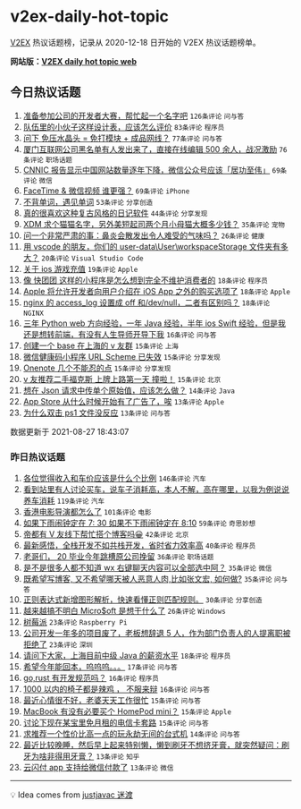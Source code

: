 # v2ex-daily-hot-topic

[V2EX](https://www.v2ex.com/) 热议话题榜，记录从 2020-12-18 日开始的 V2EX 热议话题榜单。

**网站版：[V2EX daily hot topic web](https://boojack.github.io/v2ex-daily-hot-topic-web/)**

## 今日热议话题

<!-- TODAY BEGIN -->

1. [准备参加公司的开发者大赛，帮忙起一个名字吧](https://www.v2ex.com/t/798281) `126条评论` `问与答`
1. [队伍里的小伙子这样设计表，应该怎么评价](https://www.v2ex.com/t/798305) `83条评论` `程序员`
1. [问下 免压水晶头 = 免打模块 + 成品网线？](https://www.v2ex.com/t/798266) `77条评论` `问与答`
1. [厦门互联网公司黑名单有人发出来了，直接在线编辑 500 余人，战况激励](https://www.v2ex.com/t/798356) `76条评论` `职场话题`
1. [CNNIC 报告显示中国网站数量逐年下降，微信公众号应该「居功至伟」](https://www.v2ex.com/t/798288) `69条评论` `微信`
1. [FaceTime & 微信视频 谁更强？](https://www.v2ex.com/t/798310) `69条评论` `iPhone`
1. [不背单词，遇见单词](https://www.v2ex.com/t/798373) `53条评论` `分享创造`
1. [真的很喜欢这种复古风格的日记软件](https://www.v2ex.com/t/798289) `44条评论` `分享发现`
1. [XDM 求个猫猫名字，另外美短起司两个月小母猫大概多少钱？](https://www.v2ex.com/t/798294) `35条评论` `宠物`
1. [问一个非常严肃的事：鼻炎会散发出令人难受的气味吗？](https://www.v2ex.com/t/798301) `26条评论` `健康`
1. [用 vscode 的朋友，你们的 user-data\User\workspaceStorage 文件夹有多大？](https://www.v2ex.com/t/798343) `20条评论` `Visual Studio Code`
1. [关于 ios 游戏充值](https://www.v2ex.com/t/798359) `19条评论` `Apple`
1. [像 快团团 这样的小程序是怎么想到完全不维护消费者的](https://www.v2ex.com/t/798340) `18条评论` `程序员`
1. [Apple 将允许开发者向用户介绍在 iOS App 之外的购买选项了](https://www.v2ex.com/t/798291) `18条评论` `Apple`
1. [nginx 的 access_log 设置成 off 和/dev/null，二者有区别吗？](https://www.v2ex.com/t/798261) `18条评论` `NGINX`
1. [三年 Python web 方向经验，一年 Java 经验，半年 ios Swift 经验，但是我还是想转前端，有没有人生导师开导下我](https://www.v2ex.com/t/798341) `16条评论` `问与答`
1. [创建一个 base 在上海的 v 友群](https://www.v2ex.com/t/798409) `15条评论` `上海`
1. [微信健康码小程序 URL Scheme 已失效](https://www.v2ex.com/t/798362) `15条评论` `分享发现`
1. [Onenote 几个不能忍的点](https://www.v2ex.com/t/798361) `15条评论` `分享发现`
1. [v 友推荐二手福克斯 上牌上路第一天 撞啦！](https://www.v2ex.com/t/798272) `15条评论` `北京`
1. [想在 Json 请求中传单个原始值，应该怎么做？](https://www.v2ex.com/t/798414) `14条评论` `Java`
1. [App Store 从什么时候开始有了广告了，唉](https://www.v2ex.com/t/798323) `13条评论` `Apple`
1. [为什么双击 ps1 文件没反应](https://www.v2ex.com/t/798260) `13条评论` `问与答`

数据更新于 2021-08-27 18:43:07

<!-- TODAY END -->

### 昨日热议话题

<!-- YESTERDAY BEGIN -->

1. [各位觉得收入和车价应该是什么个比例](https://www.v2ex.com/t/798059) `146条评论` `汽车`
1. [看到站里有人讨论买车，说车子消耗高，本人不解，高在哪里，以我为例说说养车消耗](https://www.v2ex.com/t/798124) `119条评论` `汽车`
1. [香港电影导演都怎么了](https://www.v2ex.com/t/798151) `101条评论` `电影`
1. [如果下雨闹钟定在 7: 30 如果不下雨闹钟定在 8:10](https://www.v2ex.com/t/798075) `59条评论` `奇思妙想`
1. [帝都有 V 友线下帮忙搭个博客吗😀](https://www.v2ex.com/t/798106) `42条评论` `北京`
1. [最新感悟，全栈开发不如共栈开发，省时省力效率高](https://www.v2ex.com/t/798115) `40条评论` `程序员`
1. [老哥们， 20 毕业今年跳槽原公司挽留](https://www.v2ex.com/t/798145) `36条评论` `职场话题`
1. [是不是很多人都不知道 wx 右键聊天内容可以全部选中阿？](https://www.v2ex.com/t/798077) `35条评论` `微信`
1. [既希望写博客, 又不希望哪天被人恶意人肉,比如张文宏, 如何做?](https://www.v2ex.com/t/798073) `35条评论` `问与答`
1. [正则表达式新增图形解析，快速看懂正则匹配规则。](https://www.v2ex.com/t/798083) `30条评论` `分享创造`
1. [越来越搞不明白 Micro$oft 是想干什么了](https://www.v2ex.com/t/798220) `26条评论` `Windows`
1. [树莓派](https://www.v2ex.com/t/798219) `23条评论` `Raspberry Pi`
1. [公司开发一年多的项目废了，老板想辞退 5 人，作为部门负责人的人提离职被拒绝了](https://www.v2ex.com/t/798163) `23条评论` `深圳`
1. [请问下大家，上海目前中级 Java 的薪资水平](https://www.v2ex.com/t/798212) `18条评论` `程序员`
1. [希望今年能回本，呜呜呜。。。](https://www.v2ex.com/t/798154) `17条评论` `问与答`
1. [go,rust 有开发规范吗？](https://www.v2ex.com/t/798189) `16条评论` `程序员`
1. [1000 以内的椅子都是辣鸡 ， 不服来辩](https://www.v2ex.com/t/798192) `16条评论` `问与答`
1. [最近心情很不好，老婆天天工作很忙](https://www.v2ex.com/t/798234) `15条评论` `问与答`
1. [MacBook 有没有必要买个 HomePod mini？](https://www.v2ex.com/t/798179) `15条评论` `Apple`
1. [讨论下现在某宝里免月租的电信卡套路](https://www.v2ex.com/t/798080) `15条评论` `问与答`
1. [求推荐一个性价比高一点的玩永劫无间的台式机](https://www.v2ex.com/t/798078) `14条评论` `问与答`
1. [最近比较晚睡，然后早上起来特别懒，懒到刷牙不想挤牙膏，就突然疑问：刷牙为啥非得用牙膏？](https://www.v2ex.com/t/798208) `13条评论` `知乎`
1. [云闪付 app 支持给微信付款了](https://www.v2ex.com/t/798085) `13条评论` `微信`

<!-- YESTERDAY END -->

---

💡 Idea comes from [justjavac 迷渡](https://github.com/justjavac/)
